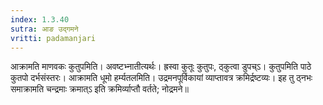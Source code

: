 ```yaml
---
index: 1.3.40
sutra: आङ उद्गमने
vritti: padamanjari
---
```


 आक्रामति माणवकः कुतुपमिति। अवष्टभ्नातीत्यर्थः। ह्रस्वा कुतूः कुतुपः, ठ्कुत्वा डुपच्ऽ। कुतुपमिति पाठे कुतपो दर्भसंस्तरः। आक्रामति धूमो हर्म्यतलमिति। उद्रमनपूर्विकायां व्याप्तावत्र क्रमिर्द्रष्टव्यः। इह तु ठ्नभः समाक्रामति चन्द्रमाः क्रमात्ऽ इति क्रमिर्व्याप्तौ वर्तते; नोद्रमने॥